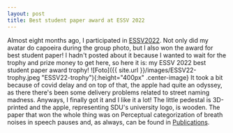 ```yaml
---
layout: post
title: Best student paper award at ESSV 2022
---
```

Almost eight months ago, I participated in [ESSV2022](https://event.sdu.dk/essv2022/main).
Not only did my avatar do capoeira during the group photo, but I also won the award for best student paper!
I hadn't posted about it because I wanted to wait for the trophy and prize money to get here, so here it is:
my ESSV 2022 best student paper award trophy!
![Foto]({{ site.url }}/images/ESSV22-trophy.jpeg "ESSV22-trophy"){:height="400px" .center-image} 
It took a bit because of covid delay and on top of that, the apple had quite an odyssey, as there there's been some delivery problems related to street naming madness.
Anyways, I finally got it and I like it a lot! 
The little pedestal is 3D-printed and the apple, representing SDU's university logo, is wooden.
The paper that won the whole thing was on Perceptual categorization of breath noises in speech pauses and, as always, can be found in [Publications](https://raphael-werner.github.io/publications.html).
